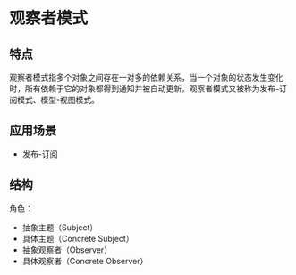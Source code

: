 # 观察者模式
## 特点
观察者模式指多个对象之间存在一对多的依赖关系，当一个对象的状态发生变化时，所有依赖于它的对象都得到通知并被自动更新。观察者模式又被称为发布-订阅模式、模型-视图模式。

## 应用场景
- 发布-订阅

## 结构
角色：
- 抽象主题（Subject）
- 具体主题（Concrete Subject）
- 抽象观察者（Observer）
- 具体观察者（Concrete Observer）
